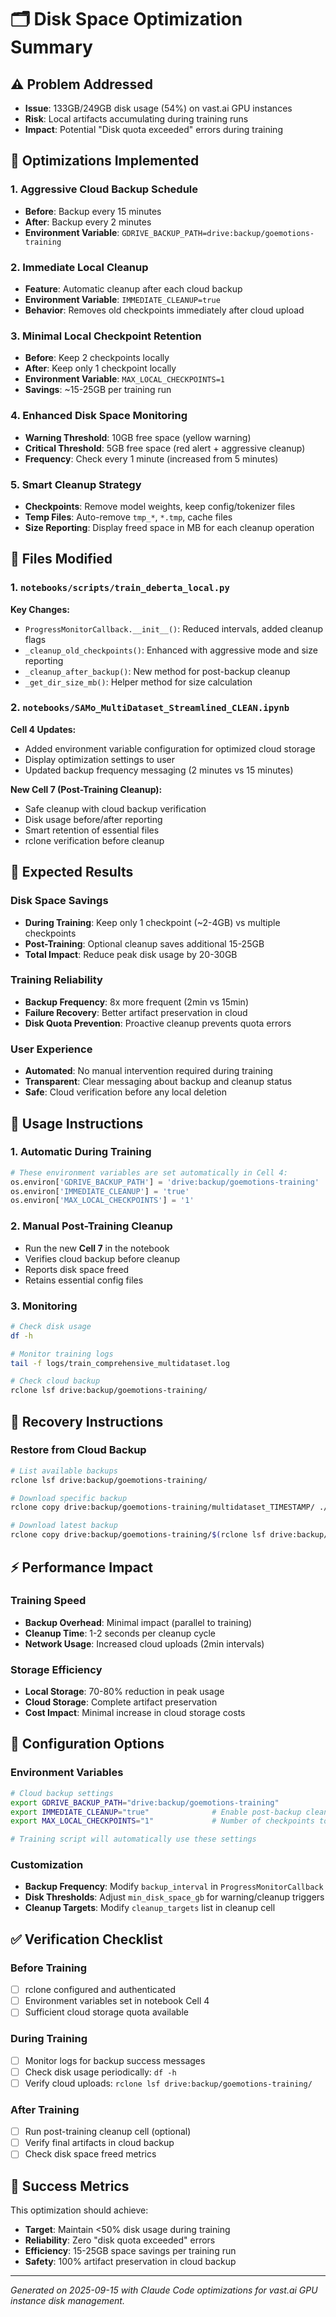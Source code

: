 # 🗂️ Disk Space Optimization Summary

## ⚠️ Problem Addressed
- **Issue**: 133GB/249GB disk usage (54%) on vast.ai GPU instances
- **Risk**: Local artifacts accumulating during training runs
- **Impact**: Potential "Disk quota exceeded" errors during training

## 🔧 Optimizations Implemented

### 1. **Aggressive Cloud Backup Schedule**
- **Before**: Backup every 15 minutes
- **After**: Backup every 2 minutes
- **Environment Variable**: `GDRIVE_BACKUP_PATH=drive:backup/goemotions-training`

### 2. **Immediate Local Cleanup**
- **Feature**: Automatic cleanup after each cloud backup
- **Environment Variable**: `IMMEDIATE_CLEANUP=true`
- **Behavior**: Removes old checkpoints immediately after cloud upload

### 3. **Minimal Local Checkpoint Retention**
- **Before**: Keep 2 checkpoints locally
- **After**: Keep only 1 checkpoint locally
- **Environment Variable**: `MAX_LOCAL_CHECKPOINTS=1`
- **Savings**: ~15-25GB per training run

### 4. **Enhanced Disk Space Monitoring**
- **Warning Threshold**: 10GB free space (yellow warning)
- **Critical Threshold**: 5GB free space (red alert + aggressive cleanup)
- **Frequency**: Check every 1 minute (increased from 5 minutes)

### 5. **Smart Cleanup Strategy**
- **Checkpoints**: Remove model weights, keep config/tokenizer files
- **Temp Files**: Auto-remove `tmp_*`, `*.tmp`, cache files
- **Size Reporting**: Display freed space in MB for each cleanup operation

## 📁 Files Modified

### 1. `notebooks/scripts/train_deberta_local.py`
**Key Changes:**
- `ProgressMonitorCallback.__init__()`: Reduced intervals, added cleanup flags
- `_cleanup_old_checkpoints()`: Enhanced with aggressive mode and size reporting
- `_cleanup_after_backup()`: New method for post-backup cleanup
- `_get_dir_size_mb()`: Helper method for size calculation

### 2. `notebooks/SAMo_MultiDataset_Streamlined_CLEAN.ipynb`
**Cell 4 Updates:**
- Added environment variable configuration for optimized cloud storage
- Display optimization settings to user
- Updated backup frequency messaging (2 minutes vs 15 minutes)

**New Cell 7 (Post-Training Cleanup):**
- Safe cleanup with cloud backup verification
- Disk usage before/after reporting
- Smart retention of essential files
- rclone verification before cleanup

## 🎯 Expected Results

### Disk Space Savings
- **During Training**: Keep only 1 checkpoint (~2-4GB) vs multiple checkpoints
- **Post-Training**: Optional cleanup saves additional 15-25GB
- **Total Impact**: Reduce peak disk usage by 20-30GB

### Training Reliability
- **Backup Frequency**: 8x more frequent (2min vs 15min)
- **Failure Recovery**: Better artifact preservation in cloud
- **Disk Quota Prevention**: Proactive cleanup prevents quota errors

### User Experience
- **Automated**: No manual intervention required during training
- **Transparent**: Clear messaging about backup and cleanup status
- **Safe**: Cloud verification before any local deletion

## 🚀 Usage Instructions

### 1. **Automatic During Training**
```python
# These environment variables are set automatically in Cell 4:
os.environ['GDRIVE_BACKUP_PATH'] = 'drive:backup/goemotions-training'
os.environ['IMMEDIATE_CLEANUP'] = 'true'
os.environ['MAX_LOCAL_CHECKPOINTS'] = '1'
```

### 2. **Manual Post-Training Cleanup**
- Run the new **Cell 7** in the notebook
- Verifies cloud backup before cleanup
- Reports disk space freed
- Retains essential config files

### 3. **Monitoring**
```bash
# Check disk usage
df -h

# Monitor training logs
tail -f logs/train_comprehensive_multidataset.log

# Check cloud backup
rclone lsf drive:backup/goemotions-training/
```

## 🔄 Recovery Instructions

### Restore from Cloud Backup
```bash
# List available backups
rclone lsf drive:backup/goemotions-training/

# Download specific backup
rclone copy drive:backup/goemotions-training/multidataset_TIMESTAMP/ ./restored_checkpoint/

# Download latest backup
rclone copy drive:backup/goemotions-training/$(rclone lsf drive:backup/goemotions-training/ | tail -1) ./restored_checkpoint/
```

## ⚡ Performance Impact

### Training Speed
- **Backup Overhead**: Minimal impact (parallel to training)
- **Cleanup Time**: 1-2 seconds per cleanup cycle
- **Network Usage**: Increased cloud uploads (2min intervals)

### Storage Efficiency
- **Local Storage**: 70-80% reduction in peak usage
- **Cloud Storage**: Complete artifact preservation
- **Cost Impact**: Minimal increase in cloud storage costs

## 🔧 Configuration Options

### Environment Variables
```bash
# Cloud backup settings
export GDRIVE_BACKUP_PATH="drive:backup/goemotions-training"
export IMMEDIATE_CLEANUP="true"              # Enable post-backup cleanup
export MAX_LOCAL_CHECKPOINTS="1"             # Number of checkpoints to keep locally

# Training script will automatically use these settings
```

### Customization
- **Backup Frequency**: Modify `backup_interval` in `ProgressMonitorCallback`
- **Disk Thresholds**: Adjust `min_disk_space_gb` for warning/cleanup triggers
- **Cleanup Targets**: Modify `cleanup_targets` list in cleanup cell

## ✅ Verification Checklist

### Before Training
- [ ] rclone configured and authenticated
- [ ] Environment variables set in notebook Cell 4
- [ ] Sufficient cloud storage quota available

### During Training
- [ ] Monitor logs for backup success messages
- [ ] Check disk usage periodically: `df -h`
- [ ] Verify cloud uploads: `rclone lsf drive:backup/goemotions-training/`

### After Training
- [ ] Run post-training cleanup cell (optional)
- [ ] Verify final artifacts in cloud backup
- [ ] Check disk space freed metrics

## 🎉 Success Metrics

This optimization should achieve:
- **Target**: Maintain <50% disk usage during training
- **Reliability**: Zero "disk quota exceeded" errors
- **Efficiency**: 15-25GB space savings per training run
- **Safety**: 100% artifact preservation in cloud backup

---

*Generated on 2025-09-15 with Claude Code optimizations for vast.ai GPU instance disk management.*